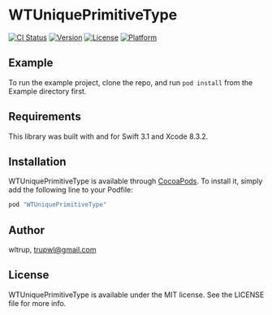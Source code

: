 # WTUniquePrimitiveType

[![CI Status](http://img.shields.io/travis/wltrup/WTUniquePrimitiveType.svg?style=flat)](https://travis-ci.org/wltrup/WTUniquePrimitiveType)
[![Version](https://img.shields.io/cocoapods/v/WTUniquePrimitiveType.svg?style=flat)](http://cocoapods.org/pods/WTUniquePrimitiveType)
[![License](https://img.shields.io/cocoapods/l/WTUniquePrimitiveType.svg?style=flat)](http://cocoapods.org/pods/WTUniquePrimitiveType)
[![Platform](https://img.shields.io/cocoapods/p/WTUniquePrimitiveType.svg?style=flat)](http://cocoapods.org/pods/WTUniquePrimitiveType)

## Example

To run the example project, clone the repo, and run `pod install` from the Example directory first.

## Requirements

This library was built with and for Swift 3.1 and Xcode 8.3.2.

## Installation

WTUniquePrimitiveType is available through [CocoaPods](http://cocoapods.org). To install
it, simply add the following line to your Podfile:

```ruby
pod "WTUniquePrimitiveType"
```

## Author

wltrup, trupwl@gmail.com

## License

WTUniquePrimitiveType is available under the MIT license. See the LICENSE file for more info.
